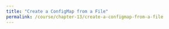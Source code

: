 ```yaml
---
title: "Create a ConfigMap from a File"
permalink: /course/chapter-13/create-a-configmap-from-a-file
---
```

